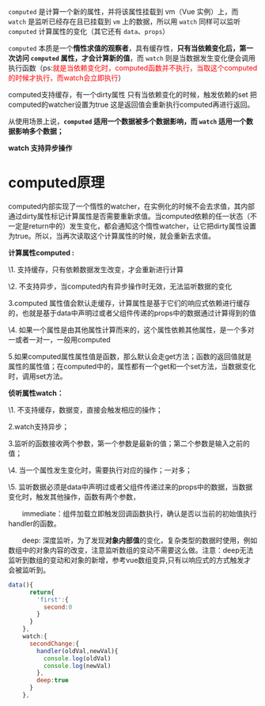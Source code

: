 `computed` 是计算一个新的属性，并将该属性挂载到 vm（Vue 实例）上，而 `watch` 是监听已经存在且已挂载到 `vm` 上的数据，所以用 `watch` 同样可以监听 `computed` 计算属性的变化（其它还有 `data`、`props`）

`computed` 本质是一个**惰性求值的观察者**，具有缓存性，**只有当依赖变化后，第一次访问  `computed`  属性，才会计算新的值**，而 `watch` 则是当数据发生变化便会调用执行函数（ps:<span style="color:red">就是当依赖变化时，computed函数并不执行，当取这个computed的时候才执行，而watch会立即执行</span>）

computed支持缓存，有一个dirty属性 只有当依赖变化的时候，触发依赖的set 把computed的watcher设置为true 这是返回值会重新执行computed再进行返回。

从使用场景上说，**`computed` 适用一个数据被多个数据影响，而 `watch` 适用一个数据影响多个数据；**

**watch 支持异步操作**



# computed原理

computed内部实现了一个惰性的watcher，在实例化的时候不会去求值，其内部通过dirty属性标记计算属性是否需要重新求值。当computed依赖的任一状态（不一定是return中的）发生变化，都会通知这个惰性watcher，让它把dirty属性设置为true。所以，当再次读取这个计算属性的时候，就会重新去求值。





**计算属性computed :** 

\1. 支持缓存，只有依赖数据发生改变，才会重新进行计算

\2. 不支持异步，当computed内有异步操作时无效，无法监听数据的变化

3.computed 属性值会默认走缓存，计算属性是基于它们的响应式依赖进行缓存的，也就是基于data中声明过或者父组件传递的props中的数据通过计算得到的值

\4. 如果一个属性是由其他属性计算而来的，这个属性依赖其他属性，是一个多对一或者一对一，一般用computed

5.如果computed属性属性值是函数，那么默认会走get方法；函数的返回值就是属性的属性值；在computed中的，属性都有一个get和一个set方法，当数据变化时，调用set方法。

**侦听属性watch：**

\1. 不支持缓存，数据变，直接会触发相应的操作；

2.watch支持异步；

3.监听的函数接收两个参数，第一个参数是最新的值；第二个参数是输入之前的值；

\4. 当一个属性发生变化时，需要执行对应的操作；一对多；

\5. 监听数据必须是data中声明过或者父组件传递过来的props中的数据，当数据变化时，触发其他操作，函数有两个参数，

　　immediate：组件加载立即触发回调函数执行，确认是否以当前的初始值执行handler的函数。

　　deep: 深度监听，为了发现**对象内部值**的变化，复杂类型的数据时使用，例如数组中的对象内容的改变，注意监听数组的变动不需要这么做。注意：deep无法监听到数组的变动和对象的新增，参考vue数组变异,只有以响应式的方式触发才会被监听到。



```js
data(){
      return{
        'first':{
          second:0
        }
      }
    },
    watch:{
      secondChange:{
        handler(oldVal,newVal){
          console.log(oldVal)
          console.log(newVal)
        },
        deep:true
      }
    },
```
